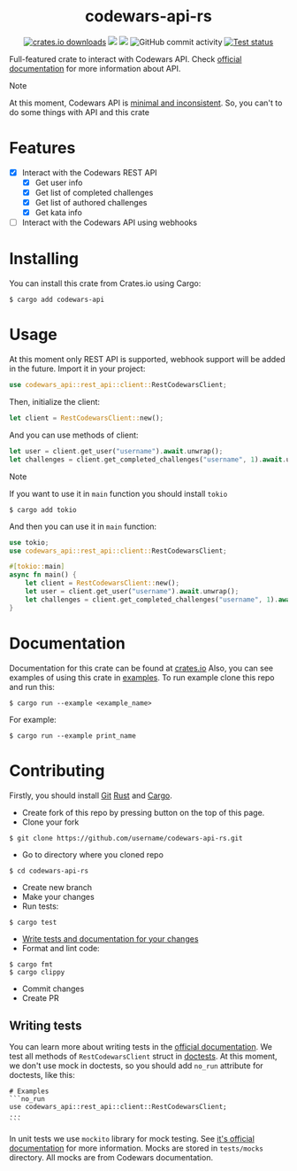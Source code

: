 <h1 align="center">codewars-api-rs</h1>
<div align="center">
    <a href="https://crates.io/crates/codewars-api"><img src="https://img.shields.io/crates/d/codewars-api" alt="crates.io downloads"/></a>
    <a href="https://crates.io/crates/codewars-api"><img src="https://img.shields.io/crates/v/codewars-api"/></a>
    <a href="https://docs.rs/codewars-api/latest/codewars_api"><img src="https://docs.rs/codewars-api/badge.svg"/></a>
    <img alt="GitHub commit activity" src="https://img.shields.io/github/commit-activity/w/ankddev/codewars-api-rs">
    <a href="https://github.com/ankddev/codewars-api-rs/actions/workflows/test.yml"><img src="https://github.com/ankddev/codewars-api-rs/actions/workflows/test.yml/badge.svg" alt="Test status"/></a>
</div>

Full-featured crate to interact with Codewars API. Check [official documentation](https://dev.codewars.com/) for more information about API.
> [!NOTE]
> At this moment, Codewars API is [minimal and inconsistent](https://dev.codewars.com/#introduction).
> So, you can't to do some things with API and this crate

# Features
- [x] Interact with the Codewars REST API
    - [x] Get user info
    - [x] Get list of completed challenges
    - [x] Get list of authored challenges
    - [x] Get kata info
- [ ] Interact with the Codewars API using webhooks
# Installing
You can install this crate from Crates.io using Cargo:
```shell
$ cargo add codewars-api
```
# Usage
At this moment only REST API is supported, webhook support will be added in the future.
Import it in your project:
```rust
use codewars_api::rest_api::client::RestCodewarsClient;
```
Then, initialize the client:
```rust
let client = RestCodewarsClient::new();
```
And you can use methods of client:
```rust
let user = client.get_user("username").await.unwrap();
let challenges = client.get_completed_challenges("username", 1).await.unwrap();
```
> [!NOTE]
> If you want to use it in `main` function you should install `tokio`
> ```shell
> $ cargo add tokio
> ```
> And then you can use it in `main` function:
> ```rust
> use tokio;
> use codewars_api::rest_api::client::RestCodewarsClient;
>
> #[tokio::main]
> async fn main() {
>     let client = RestCodewarsClient::new();
>     let user = client.get_user("username").await.unwrap();
>     let challenges = client.get_completed_challenges("username", 1).await.unwrap();
> }
> ```
# Documentation
Documentation for this crate can be found at [crates.io](https://crates.io/crates/codewars-api/latest/codewars_api)
Also, you can see examples of using this crate in [examples](./examples). To run example clone this repo and run this:
```shell
$ cargo run --example <example_name>
```
For example:
```shell
$ cargo run --example print_name
```
# Contributing
Firstly, you should install [Git](https://git-scm.com/download) [Rust](https://www.rust-lang.org/tools/install) and [Cargo](https://doc.rust-lang.org/cargo/getting-started/installing.html).
* Create fork of this repo by pressing button on the top of this page.
* Clone your fork
```shell
$ git clone https://github.com/username/codewars-api-rs.git
```
* Go to directory where you cloned repo
```shell
$ cd codewars-api-rs
```
* Create new branch
* Make your changes
* Run tests:
```shell
$ cargo test
```
* [Write tests and documentation for your changes](#writing-tests)
* Format and lint code:
```shell
$ cargo fmt
$ cargo clippy
```
* Commit changes
* Create PR
## Writing tests
You can learn more about writing tests in the [official documentation](https://doc.rust-lang.org/book/ch11-01-writing-tests.html).
We test all methods of `RestCodewarsClient` struct in [doctests](https://doc.rust-lang.org/rustdoc/write-documentation/documentation-tests.html).
At this moment, we don't use mock in doctests, so you should add `no_run` attribute for doctests, like this:

    # Examples
    ```no_run
    use codewars_api::rest_api::client::RestCodewarsClient;
    ...
    ```

In unit tests we use `mockito` library for mock testing. See [it's official documentation](https://docs.rs/mockito/latest/mockito/) for more information. Mocks are stored in `tests/mocks` directory. All mocks are from Codewars documentation.
